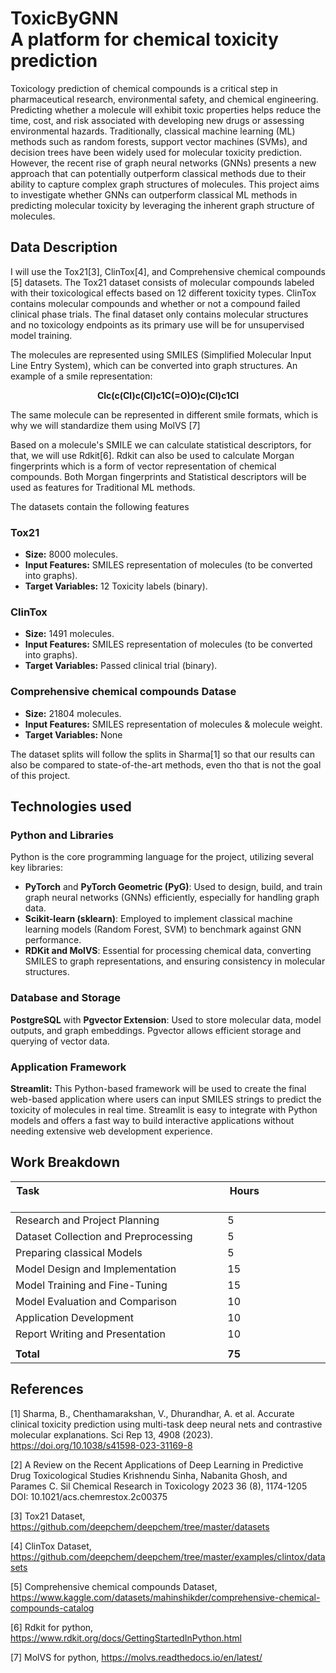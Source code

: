 
# ToxicByGNN <br>  A platform for chemical toxicity prediction 

Toxicology prediction of chemical compounds is a critical step in pharmaceutical research, environmental safety, and chemical engineering. Predicting whether a molecule will exhibit toxic properties helps reduce the time, cost, and risk associated with developing new drugs or assessing environmental hazards. Traditionally, classical machine learning (ML) methods such as random forests, support vector machines (SVMs), and decision trees have been widely used for molecular toxicity prediction. However, the recent rise of graph neural networks (GNNs) presents a new approach that can potentially outperform classical methods due to their ability to capture complex graph structures of molecules. This project aims to investigate whether GNNs can outperform classical ML methods in predicting molecular toxicity by leveraging the inherent graph structure of molecules.

## Data Description
I will use the Tox21[3], ClinTox[4], and Comprehensive chemical compounds [5] datasets.  The Tox21 dataset consists of molecular compounds labeled with their toxicological effects based on 12 different toxicity types. ClinTox contains molecular compounds and whether or not a compound failed clinical phase trials. The final dataset only contains molecular structures and no toxicology endpoints as its primary use will be for unsupervised model training.

The molecules are represented using SMILES (Simplified Molecular Input Line Entry System), which can be converted into graph structures. An example of a smile representation:

<p align="center">
<b>Clc(c(Cl)c(Cl)c1C(=O)O)c(Cl)c1Cl</b>
</p>
The same molecule can be represented in different smile formats, which is why we will standardize them using MolVS [7]

Based on a molecule's SMILE we can calculate statistical descriptors, for that, we will use Rdkit[6]. Rdkit can also be used to calculate Morgan fingerprints which is a form of vector representation of chemical compounds. Both Morgan fingerprints and Statistical descriptors will be used as features for Traditional ML methods.

The datasets contain the following features
### Tox21
- **Size:** 8000 molecules.
- **Input Features:** SMILES representation of molecules (to be converted into graphs).
- **Target Variables:** 12 Toxicity labels (binary).

### ClinTox
- **Size:** 1491 molecules.
- **Input Features:** SMILES representation of molecules (to be converted into graphs).
- **Target Variables:** Passed clinical trial (binary).

### Comprehensive chemical compounds Datase
- **Size:** 21804 molecules.
- **Input Features:** SMILES representation of molecules & molecule weight.
- **Target Variables:** None

The dataset splits will follow the splits in Sharma[1] so that our results can also be compared to state-of-the-art methods, even tho that is not the goal of this project. 

## Technologies used
### Python and Libraries
Python is the core programming language for the project, utilizing several key libraries:

- **PyTorch** and **PyTorch Geometric (PyG)**: Used to design, build, and train graph neural networks (GNNs) efficiently, especially for handling graph data.
- **Scikit-learn (sklearn)**: Employed to implement classical machine learning models (Random Forest, SVM) to benchmark against GNN performance.
- **RDKit and MolVS**: Essential for processing chemical data, converting SMILES to graph representations, and ensuring consistency in molecular structures.
### Database and Storage
**PostgreSQL** with **Pgvector Extension**: Used to store molecular data, model outputs, and graph embeddings. Pgvector allows efficient storage and querying of vector data.
### Application Framework
**Streamlit:** This Python-based framework will be used to create the final web-based application where users can input SMILES strings to predict the toxicity of molecules in real time. Streamlit is easy to integrate with Python models and offers a fast way to build interactive applications without needing extensive web development experience.

## Work Breakdown
<div align="center">

| **Task** &nbsp; &nbsp; &nbsp; &nbsp; &nbsp; &nbsp; &nbsp; &nbsp; &nbsp; &nbsp; &nbsp; &nbsp; &nbsp; &nbsp; &nbsp; &nbsp; &nbsp; &nbsp; &nbsp; &nbsp; &nbsp; &nbsp; &nbsp; &nbsp; &nbsp; &nbsp; &nbsp; &nbsp; &nbsp; &nbsp; &nbsp; &nbsp;  &nbsp; &nbsp; &nbsp; &nbsp; &nbsp; &nbsp; &nbsp; &nbsp; &nbsp; &nbsp; &nbsp; &nbsp; &nbsp; &nbsp; &nbsp; &nbsp; &nbsp; &nbsp;|**Hours** &nbsp; &nbsp; &nbsp; &nbsp; &nbsp; &nbsp; &nbsp; &nbsp; &nbsp; &nbsp; &nbsp; &nbsp; &nbsp; &nbsp; &nbsp; &nbsp; &nbsp; &nbsp; &nbsp; &nbsp;|
|--------------------------------------|-------|
| Research and Project Planning        | 5     |
| Dataset Collection and Preprocessing | 5     |
| Preparing classical Models           | 5     |
| Model Design and Implementation      | 15    |
| Model Training and Fine-Tuning       | 15    |
| Model Evaluation and Comparison      | 10    |
| Application Development              | 10    |
| Report Writing and Presentation      | 10    |
|                                      |       |
| **Total**                            | **75**|

</div>


## References
[1] Sharma, B., Chenthamarakshan, V., Dhurandhar, A. et al. Accurate clinical toxicity prediction using multi-task deep neural nets and contrastive molecular explanations. Sci Rep 13, 4908 (2023). https://doi.org/10.1038/s41598-023-31169-8

[2] A Review on the Recent Applications of Deep Learning in Predictive Drug Toxicological Studies Krishnendu Sinha, Nabanita Ghosh, and Parames C. Sil
Chemical Research in Toxicology 2023 36 (8), 1174-1205
DOI: 10.1021/acs.chemrestox.2c00375

[3] Tox21 Dataset, https://github.com/deepchem/deepchem/tree/master/datasets

[4] ClinTox Dataset, https://github.com/deepchem/deepchem/tree/master/examples/clintox/datasets

[5] Comprehensive chemical compounds Dataset, https://www.kaggle.com/datasets/mahinshikder/comprehensive-chemical-compounds-catalog 

[6] Rdkit for python, https://www.rdkit.org/docs/GettingStartedInPython.html

[7] MolVS for python, https://molvs.readthedocs.io/en/latest/



